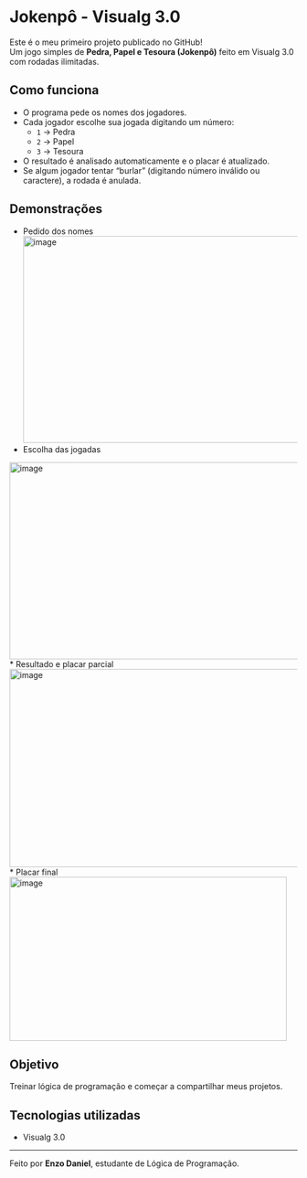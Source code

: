 # Jokenpô - Visualg 3.0

Este é o meu primeiro projeto publicado no GitHub!  
Um jogo simples de **Pedra, Papel e Tesoura (Jokenpô)** feito em Visualg 3.0 com rodadas ilimitadas.

##  Como funciona
- O programa pede os nomes dos jogadores.
- Cada jogador escolhe sua jogada digitando um número:
  - `1` → Pedra 
  - `2` → Papel 
  - `3` → Tesoura 
- O resultado é analisado automaticamente e o placar é atualizado.
- Se algum jogador tentar “burlar” (digitando número inválido ou caractere), a rodada é anulada.

##  Demonstrações
* Pedido dos nomes
  <img width="554" height="362" alt="image" src="https://github.com/user-attachments/assets/848246d6-63ff-450a-9534-bb6de57db6d0" />
* Escolha das jogadas
 <img width="568" height="345" alt="image" src="https://github.com/user-attachments/assets/46bd2c62-d697-4641-8640-ed2416890e24" />
*  Resultado e placar parcial
   <img width="559" height="347" alt="image" src="https://github.com/user-attachments/assets/74b91ebf-cf8e-45fb-8bb7-115670c085ec" />
* Placar final
  <img width="485" height="287" alt="image" src="https://github.com/user-attachments/assets/6bbb6960-5d4c-4d13-9fde-dee3ac0d4d0e" />

##  Objetivo
Treinar lógica de programação e começar a compartilhar meus projetos.

## Tecnologias utilizadas
- Visualg 3.0

---
Feito por **Enzo Daniel**, estudante de Lógica de Programação.

